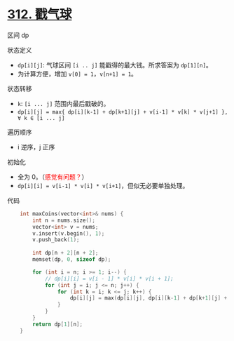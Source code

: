 # [312. 戳气球](https://leetcode.cn/problems/burst-balloons/)

区间 dp

状态定义
- `dp[i][j]`: 气球区间 `[i .. j]` 能戳得的最大钱。所求答案为 `dp[1][n]`。
- 为计算方便，增加 `v[0] = 1`，`v[n+1] = 1`。

状态转移
- `k`: `[i ... j]` 范围内最后戳破的。
- `dp[i][j] = max{ dp[i][k-1] + dp[k+1][j] + v[i-1] * v[k] * v[j+1] }, ∀ k ∈ [i ... j]`

遍历顺序
- i 逆序，j 正序

初始化
- 全为 0。（<font color="red">感觉有问题？</font>）
- `dp[i][i] = v[i-1] * v[i] * v[i+1]`，但似无必要单独处理。

代码

```cpp
    int maxCoins(vector<int>& nums) {
        int n = nums.size();
        vector<int> v = nums;
        v.insert(v.begin(), 1);
        v.push_back(1);
        
        int dp[n + 2][n + 2];
        memset(dp, 0, sizeof dp);

        for (int i = n; i >= 1; i--) {
            // dp[i][i] = v[i - 1] * v[i] * v[i + 1];
            for (int j = i; j <= n; j++) {
                for (int k = i; k <= j; k++) {
                    dp[i][j] = max(dp[i][j], dp[i][k-1] + dp[k+1][j] + v[i-1] * v[k] * v[j+1]); 
                }
            }
        }
        return dp[1][n];
    }
```
